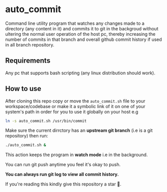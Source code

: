 # auto_commit

<p>Command line utility program that watches any changes made to a directory (any content in it) and commits it to git in the backgroud without ultering the normal user operation of the host pc, thereby increasing the number of commits in that branch and overall github commit history if used in all branch repository.</p>

## Requirements
Any pc that supports bash scripting (any linux distribution should work).

## How to use
After cloning this repo copy or move the `auto_commit.sh` file to your workspace/codebase or make it a symbolic link of it on one of your system's path in order for you to use it  globally on your host e.g

```bash
ln -s auto_commit.sh /usr/bin/commit
```

Make sure the current dirrctory has an **upstream git branch** (i.e is a git repository) then run:

```bash
./auto_commit.sh &
```

This action keeps the program in **watch mode** i.e in the background.

You can run git push anytime you feel it's okay to push.

__You can always run git log to view all commit history.__


If you're reading this kindly give this repository a star 🌟.


